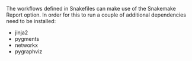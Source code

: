 

The workflows defined in Snakefiles can make use of the Snakemake Report option. In order for this to run a couple of additional dependencies need to be installed:

* jinja2
* pygments
* networkx
* pygraphviz
